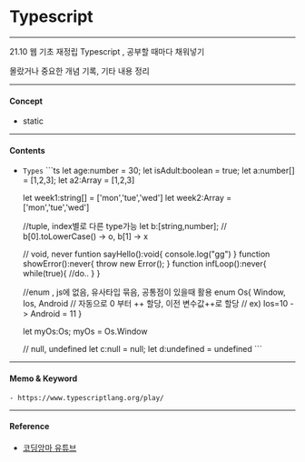 # Typescript
***

21.10 웹 기초 재정립 Typescript , 공부할 때마다 채워넣기  
  
몰랐거나 중요한 개념 기록, 기타 내용 정리

***

#### Concept
	
   - static

***
   
#### Contents

   - ``Types``
	```ts
		let age:number = 30;
		let isAdult:boolean = true;
		let a:number[] = [1,2,3];
		let a2:Array<number> = [1,2,3]

		let week1:string[] = ['mon','tue','wed']
		let week2:Array<string> = ['mon','tue','wed']

		//tuple, index별로 다른 type가능
		let b:[string,number];
		// b[0].toLowerCase() -> o, b[1] -> x 
	
		// void, never
		funtion sayHello():void{
			console.log("gg")
		}
		function showError():never{
			throw new Error();
		}
		function infLoop():never{
			while(true){
				//do..
			}
		}

		//enum , js에 없음, 유사타입 묶음, 공통점이 있을때 활용
		enum Os{
			Window,
			Ios,
			Android
			// 자동으로 0 부터 ++ 할당, 이전 변수값++로 할당
			// ex) Ios=10 -> Android = 11 
		}

		let myOs:Os;
		myOs = Os.Window

		// null, undefined
		let c:null = null;
		let d:undefined = undefined
	```
	
***

#### Memo & Keyword
	
	- https://www.typescriptlang.org/play/

***

#### Reference
 - [코딩앙마 유튜브](https://www.youtube.com/watch?v=5oGAkQsGWkc&t=9s)